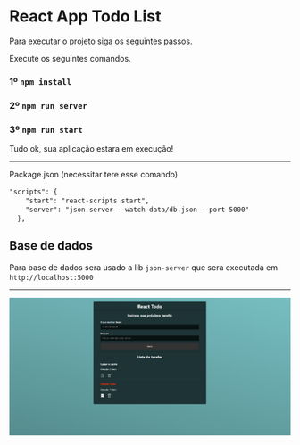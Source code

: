# React App Todo List

Para executar o projeto siga os seguintes passos.

Execute os seguintes comandos.
### 1º `npm install`

### 2º `npm run server`

### 3º `npm run start`

Tudo ok, sua aplicação estara em execução!

<hr>

Package.json (necessitar tere esse comando)

```
"scripts": {
    "start": "react-scripts start",
    "server": "json-server --watch data/db.json --port 5000"
  },
```

## Base de dados

Para base de dados sera usado a lib `json-server` que sera executada em `http://localhost:5000`

<hr>

![image info](./public/img-readme.png)